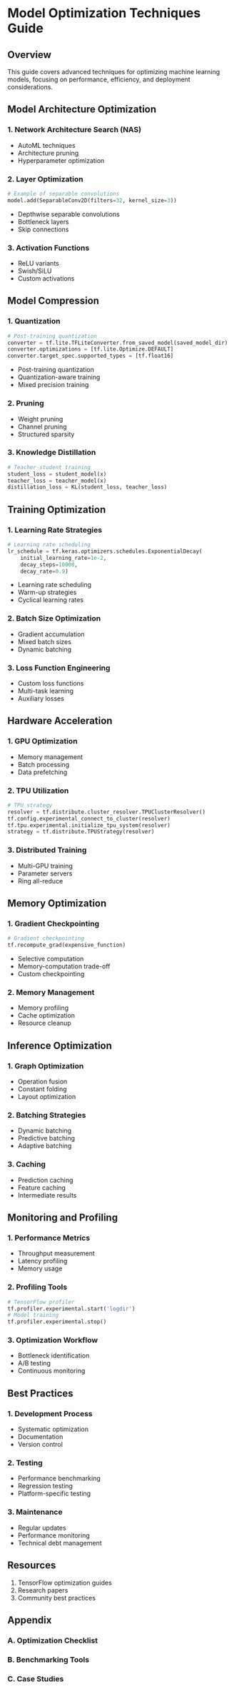 # Model Optimization Techniques Guide

## Overview
This guide covers advanced techniques for optimizing machine learning models, focusing on performance, efficiency, and deployment considerations.

## Model Architecture Optimization

### 1. Network Architecture Search (NAS)
- AutoML techniques
- Architecture pruning
- Hyperparameter optimization

### 2. Layer Optimization
```python
# Example of separable convolutions
model.add(SeparableConv2D(filters=32, kernel_size=3))
```
- Depthwise separable convolutions
- Bottleneck layers
- Skip connections

### 3. Activation Functions
- ReLU variants
- Swish/SiLU
- Custom activations

## Model Compression

### 1. Quantization
```python
# Post-training quantization
converter = tf.lite.TFLiteConverter.from_saved_model(saved_model_dir)
converter.optimizations = [tf.lite.Optimize.DEFAULT]
converter.target_spec.supported_types = [tf.float16]
```
- Post-training quantization
- Quantization-aware training
- Mixed precision training

### 2. Pruning
- Weight pruning
- Channel pruning
- Structured sparsity

### 3. Knowledge Distillation
```python
# Teacher-student training
student_loss = student_model(x)
teacher_loss = teacher_model(x)
distillation_loss = KL(student_loss, teacher_loss)
```

## Training Optimization

### 1. Learning Rate Strategies
```python
# Learning rate scheduling
lr_schedule = tf.keras.optimizers.schedules.ExponentialDecay(
    initial_learning_rate=1e-2,
    decay_steps=10000,
    decay_rate=0.9)
```
- Learning rate scheduling
- Warm-up strategies
- Cyclical learning rates

### 2. Batch Size Optimization
- Gradient accumulation
- Mixed batch sizes
- Dynamic batching

### 3. Loss Function Engineering
- Custom loss functions
- Multi-task learning
- Auxiliary losses

## Hardware Acceleration

### 1. GPU Optimization
- Memory management
- Batch processing
- Data prefetching

### 2. TPU Utilization
```python
# TPU strategy
resolver = tf.distribute.cluster_resolver.TPUClusterResolver()
tf.config.experimental_connect_to_cluster(resolver)
tf.tpu.experimental.initialize_tpu_system(resolver)
strategy = tf.distribute.TPUStrategy(resolver)
```

### 3. Distributed Training
- Multi-GPU training
- Parameter servers
- Ring all-reduce

## Memory Optimization

### 1. Gradient Checkpointing
```python
# Gradient checkpointing
tf.recompute_grad(expensive_function)
```
- Selective computation
- Memory-computation trade-off
- Custom checkpointing

### 2. Memory Management
- Memory profiling
- Cache optimization
- Resource cleanup

## Inference Optimization

### 1. Graph Optimization
- Operation fusion
- Constant folding
- Layout optimization

### 2. Batching Strategies
- Dynamic batching
- Predictive batching
- Adaptive batching

### 3. Caching
- Prediction caching
- Feature caching
- Intermediate results

## Monitoring and Profiling

### 1. Performance Metrics
- Throughput measurement
- Latency profiling
- Memory usage

### 2. Profiling Tools
```python
# TensorFlow profiler
tf.profiler.experimental.start('logdir')
# Model training
tf.profiler.experimental.stop()
```

### 3. Optimization Workflow
- Bottleneck identification
- A/B testing
- Continuous monitoring

## Best Practices

### 1. Development Process
- Systematic optimization
- Documentation
- Version control

### 2. Testing
- Performance benchmarking
- Regression testing
- Platform-specific testing

### 3. Maintenance
- Regular updates
- Performance monitoring
- Technical debt management

## Resources
1. TensorFlow optimization guides
2. Research papers
3. Community best practices

## Appendix
### A. Optimization Checklist
### B. Benchmarking Tools
### C. Case Studies 